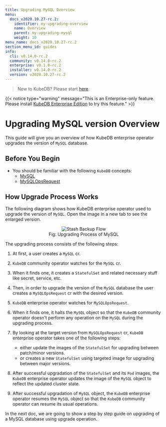 ```yaml
---
title: Upgrading MySQL Overview
menu:
  docs_v2020.10.27-rc.2:
    identifier: my-upgrading-overview
    name: Overview
    parent: my-upgrading-mysql
    weight: 10
menu_name: docs_v2020.10.27-rc.2
section_menu_id: guides
info:
  cli: v0.14.0-rc.2
  community: v0.14.0-rc.2
  enterprise: v0.1.0-rc.2
  installer: v0.14.0-rc.2
  version: v2020.10.27-rc.2
---
```


> New to KubeDB? Please start [here](/docs/v2020.10.27-rc.2/README).

{{< notice type="warning" message="This is an Enterprise-only feature. Please install [KubeDB Enterprise Edition](/docs/v2020.10.27-rc.2/setup/install/enterprise) to try this feature." >}}

# Upgrading MySQL version Overview

This guide will give you an overview of how KubeDB enterprise operator upgrades the version of `MySQL` database.

## Before You Begin

- You should be familiar with the following `KubeDB` concepts:
  - [MySQL](/docs/v2020.10.27-rc.2/guides/mysql/concepts/mysql)
  - [MySQLOpsRequest](/docs/v2020.10.27-rc.2/guides/mysql/concepts/opsrequest)

## How Upgrade Process Works

The following diagram shows how KubeDB enterprise operator used to upgrade the version of `MySQL`. Open the image in a new tab to see the enlarged version.

<figure align="center">
  <img alt="Stash Backup Flow" src="/docs/v2020.10.27-rc.2/images/day-2-operation/mysql/my-upgrading.png">
<figcaption align="center">Fig: Upgrading Process of MySQL</figcaption>
</figure>

The upgrading process consists of the following steps:

1. At first, a user creates a `MySQL` cr.

2. `KubeDB` community operator watches for the `MySQL` cr.

3. When it finds one, it creates a `StatefulSet` and related necessary stuff like secret, service, etc.

4. Then, in order to upgrade the version of the `MySQL` database the user creates a `MySQLOpsRequest` cr with the desired version.

5. `KubeDB` enterprise operator watches for `MySQLOpsRequest`.

6. When it finds one, it halts the `MySQL` object so that the `KubeDB` community operator doesn't perform any operation on the `MySQL` during the upgrading process.  

7. By looking at the target version from `MySQLOpsRequest` cr, `KubeDB` enterprise operator takes one of the following steps:
   - either update the images of the `StatefulSet` for upgrading between patch/minor versions.
   - or creates a new `StatefulSet` using targeted image for upgrading between major versions.

8. After successful upgradation of the `StatefulSet` and its `Pod` images, the `KubeDB` enterprise operator updates the image of the `MySQL` object to reflect the updated cluster state.

9. After successful upgradation of `MySQL` object, the `KubeDB` enterprise operator resumes the `MySQL` object so that the `KubeDB` community operator can resume its usual operations.

In the next doc, we are going to show a step by step guide on upgrading of a MySQL database using upgrade operation.